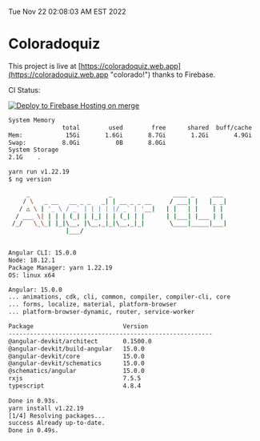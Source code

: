 Tue Nov 22 02:08:03 AM EST 2022

# Coloradoquiz


This project is live at [https://coloradoquiz.web.app](https://coloradoquiz.web.app "colorado!") thanks to Firebase.

CI Status: 

[![Deploy to Firebase Hosting on merge](https://github.com/teamkushal/coloradoquiz/actions/workflows/firebase-hosting-merge.yml/badge.svg)](https://github.com/teamkushal/coloradoquiz/actions/workflows/firebase-hosting-merge.yml)

```bash
System Memory
               total        used        free      shared  buff/cache   available
Mem:            15Gi       1.6Gi       8.7Gi       1.2Gi       4.9Gi        12Gi
Swap:          8.0Gi          0B       8.0Gi
System Storage
2.1G	.
```
```bash
yarn run v1.22.19
$ ng version

     _                      _                 ____ _     ___
    / \   _ __   __ _ _   _| | __ _ _ __     / ___| |   |_ _|
   / △ \ | '_ \ / _` | | | | |/ _` | '__|   | |   | |    | |
  / ___ \| | | | (_| | |_| | | (_| | |      | |___| |___ | |
 /_/   \_\_| |_|\__, |\__,_|_|\__,_|_|       \____|_____|___|
                |___/
    

Angular CLI: 15.0.0
Node: 18.12.1
Package Manager: yarn 1.22.19
OS: linux x64

Angular: 15.0.0
... animations, cdk, cli, common, compiler, compiler-cli, core
... forms, localize, material, platform-browser
... platform-browser-dynamic, router, service-worker

Package                         Version
---------------------------------------------------------
@angular-devkit/architect       0.1500.0
@angular-devkit/build-angular   15.0.0
@angular-devkit/core            15.0.0
@angular-devkit/schematics      15.0.0
@schematics/angular             15.0.0
rxjs                            7.5.5
typescript                      4.8.4
    
Done in 0.93s.
yarn install v1.22.19
[1/4] Resolving packages...
success Already up-to-date.
Done in 0.49s.
```
```bash
